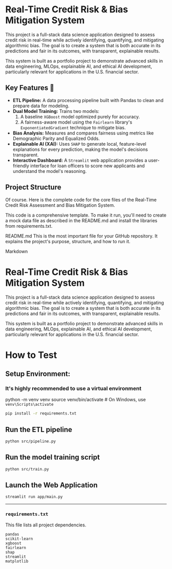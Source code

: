 # Real-Time Credit Risk & Bias Mitigation System

This project is a full-stack data science application designed to assess credit risk in real-time while actively identifying, quantifying, and mitigating algorithmic bias. The goal is to create a system that is both accurate in its predictions and fair in its outcomes, with transparent, explainable results.

This system is built as a portfolio project to demonstrate advanced skills in data engineering, MLOps, explainable AI, and ethical AI development, particularly relevant for applications in the U.S. financial sector.

## Key Features 🚀

* **ETL Pipeline:** A data processing pipeline built with Pandas to clean and prepare data for modeling.
* **Dual Model Training:** Trains two models:
    1.  A baseline `XGBoost` model optimized purely for accuracy.
    2.  A fairness-aware model using the `Fairlearn` library's `ExponentiatedGradient` technique to mitigate bias.
* **Bias Analysis:** Measures and compares fairness using metrics like Demographic Parity and Equalized Odds.
* **Explainable AI (XAI):** Uses `SHAP` to generate local, feature-level explanations for every prediction, making the model's decisions transparent.
* **Interactive Dashboard:** A `Streamlit` web application provides a user-friendly interface for loan officers to score new applicants and understand the model's reasoning.

## Project Structure
Of course. Here is the complete code for the core files of the Real-Time Credit Risk Assessment and Bias Mitigation System.

This code is a comprehensive template. To make it run, you'll need to create a mock data file as described in the README.md and install the libraries from requirements.txt.

README.md
This is the most important file for your GitHub repository. It explains the project's purpose, structure, and how to run it.

Markdown

# Real-Time Credit Risk & Bias Mitigation System

This project is a full-stack data science application designed to assess credit risk in real-time while actively identifying, quantifying, and mitigating algorithmic bias. The goal is to create a system that is both accurate in its predictions and fair in its outcomes, with transparent, explainable results.

This system is built as a portfolio project to demonstrate advanced skills in data engineering, MLOps, explainable AI, and ethical AI development, particularly relevant for applications in the U.S. financial sector.

# How to Test

## Setup Environment:

### It's highly recommended to use a virtual environment
python -m venv venv
source venv/bin/activate  # On Windows, use `venv\Scripts\activate`
```bash
pip install -r requirements.txt
```

## Run the ETL pipeline
```bash
python src/pipeline.py
```

## Run the model training script
```bash
python src/train.py
```

## Launch the Web Application
```bash
streamlit run app/main.py
```
---

### **`requirements.txt`**

This file lists all project dependencies.

```text
pandas
scikit-learn
xgboost
fairlearn
shap
streamlit
matplotlib
```
